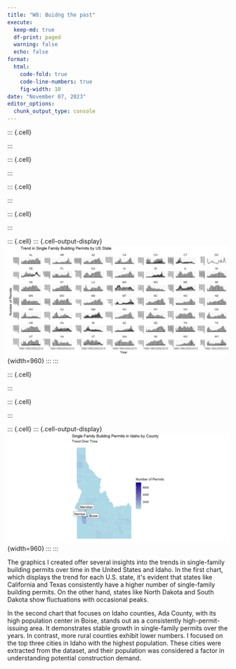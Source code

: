 ```yaml
---
title: "W8: Buidng the past"
execute:
  keep-md: true
  df-print: paged
  warning: false
  echo: false
format:
  html:
    code-fold: true
    code-line-numbers: true
    fig-width: 10
date: "November 07, 2023"
editor_options: 
  chunk_output_type: console
---
```



::: {.cell}

:::

::: {.cell}

:::

::: {.cell}

:::

::: {.cell}

:::

::: {.cell}
::: {.cell-output-display}
![](Building-the-past_files/figure-html/unnamed-chunk-5-1.png){width=960}
:::
:::

::: {.cell}

:::

::: {.cell}

:::

::: {.cell}
::: {.cell-output-display}
![](Building-the-past_files/figure-html/unnamed-chunk-8-1.png){width=960}
:::
:::


The graphics I created offer several insights into the trends in single-family building permits over time in the United States and Idaho. In the first chart, which displays the trend for each U.S. state, it's evident that states like California and Texas consistently have a higher number of single-family building permits. On the other hand, states like North Dakota and South Dakota show fluctuations with occasional peaks.

In the second chart that focuses on Idaho counties, Ada County, with its high population center in Boise, stands out as a consistently high-permit-issuing area. It demonstrates stable growth in single-family permits over the years. In contrast, more rural counties exhibit lower numbers. I focused on the top three cities in Idaho with the highest population. These cities were extracted from the dataset, and their population was considered a factor in understanding potential construction demand.

